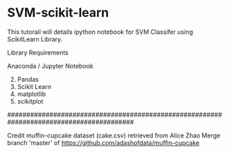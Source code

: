 # SVM-scikit-learn
This tutorail will details ipython notebook for SVM Classifer using ScikitLearn Library. 




Library Requirements

Anaconda / Jupyter Notebook 

2) Pandas
3) Scikit Learn
4) matplotlib
5) scikitplot

#########################################################################################

Credit
muffin-cupcake dataset (cake.csv) retrieved from Alice Zhao Merge branch 'master' of https://github.com/adashofdata/muffin-cupcake

